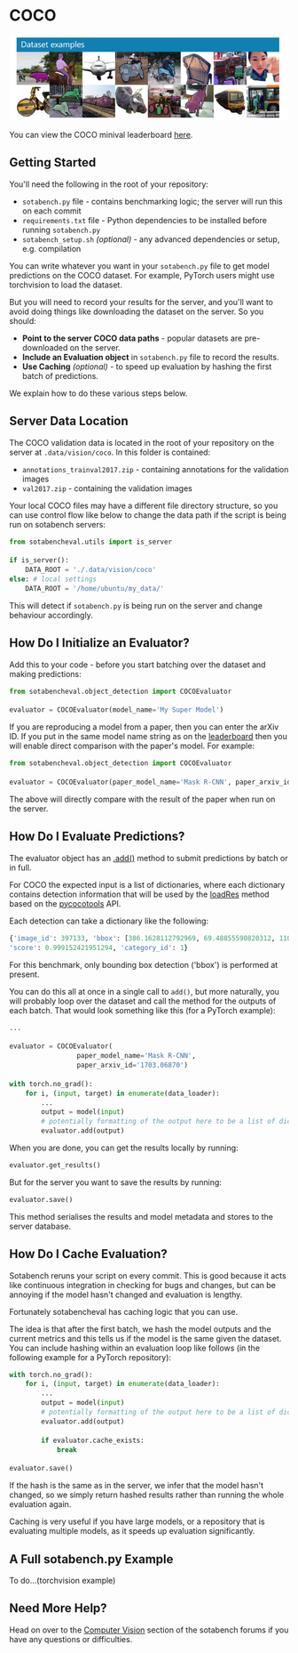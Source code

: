 # COCO

![COCO Dataset Examples](img/coco.jpg)

You can view the COCO minival leaderboard [here](https://sotabench.com/benchmarks/object-detection-on-coco-minival).

## Getting Started

You'll need the following in the root of your repository:

- `sotabench.py` file - contains benchmarking logic; the server will run this on each commit
- `requirements.txt` file - Python dependencies to be installed before running `sotabench.py`
- `sotabench_setup.sh` *(optional)* - any advanced dependencies or setup, e.g. compilation

You can write whatever you want in your `sotabench.py` file to get model predictions on the COCO dataset. For example,
PyTorch users might use torchvision to load the dataset.

But you will need to record your results for the server, and you'll want to avoid doing things like
downloading the dataset on the server. So you should:

- **Point to the server COCO data paths** - popular datasets are pre-downloaded on the server.
- **Include an Evaluation object** in `sotabench.py` file to record the results.
- **Use Caching** *(optional)* - to speed up evaluation by hashing the first batch of predictions.
 
We explain how to do these various steps below.
 
## Server Data Location 

The COCO validation data is located in the root of your repository on the server at `.data/vision/coco`. In this folder is contained:

- `annotations_trainval2017.zip` - containing annotations for the validation images
- `val2017.zip` - containing the validation images

Your local COCO files may have a different file directory structure, so you
can use control flow like below to change the data path if the script is being
run on sotabench servers:

``` python
from sotabencheval.utils import is_server

if is_server():
    DATA_ROOT = './.data/vision/coco'
else: # local settings
    DATA_ROOT = '/home/ubuntu/my_data/'
```

This will detect if `sotabench.py` is being run on the server and change behaviour accordingly.

## How Do I Initialize an Evaluator?

Add this to your code - before you start batching over the dataset and making predictions:

``` python
from sotabencheval.object_detection import COCOEvaluator

evaluator = COCOEvaluator(model_name='My Super Model')
```
         
If you are reproducing a model from a paper, then you can enter the arXiv ID. If you
put in the same model name string as on the [leaderboard](https://sotabench.com/benchmarks/object-detection-on-coco-minival)
then you will enable direct comparison with the paper's model. For example:

``` python
from sotabencheval.object_detection import COCOEvaluator

evaluator = COCOEvaluator(paper_model_name='Mask R-CNN', paper_arxiv_id='1703.06870')
```

The above will directly compare with the result of the paper when run on the server.

## How Do I Evaluate Predictions?

The evaluator object has an [.add()](https://github.com/paperswithcode/sotabench-eval/blob/a788d17252913e5f2d24733845de80aec23101fb/sotabencheval/object_detection/coco.py#L187) method to submit predictions by batch or in full.

For COCO the expected input is a list of dictionaries, where each dictionary contains detection information
that will be used by the [loadRes](https://github.com/paperswithcode/sotabench-eval/blob/a788d17252913e5f2d24733845de80aec23101fb/sotabencheval/object_detection/coco_eval.py#L236) method based on the [pycocotools](https://github.com/cocodataset/cocoapi/tree/master/PythonAPI/pycocotools) API. 

Each detection can take a dictionary
like the following:

``` python
{'image_id': 397133, 'bbox': [386.1628112792969, 69.48855590820312, 110.14895629882812, 278.2847595214844],
'score': 0.999152421951294, 'category_id': 1}
```

For this benchmark, only bounding box detection ('bbox') is performed at present.

You can do this all at once in a single call to `add()`, but more naturally, you will 
probably loop over the dataset and call the method for the outputs of each batch.
That would look something like this (for a PyTorch example):

``` python
...

evaluator = COCOEvaluator(
                 paper_model_name='Mask R-CNN',
                 paper_arxiv_id='1703.06870')

with torch.no_grad():
    for i, (input, target) in enumerate(data_loader):
        ...
        output = model(input)
        # potentially formatting of the output here to be a list of dicts
        evaluator.add(output)
```
    
When you are done, you can get the results locally by running:

``` python
evaluator.get_results()
```

But for the server you want to save the results by running:

``` python
evaluator.save()
```

This method serialises the results and model metadata and stores to the server database.
  
## How Do I Cache Evaluation?
    
Sotabench reruns your script on every commit. This is good because it acts like 
continuous integration in checking for bugs and changes, but can be annoying
if the model hasn't changed and evaluation is lengthy. 

Fortunately sotabencheval has caching logic that you can use.

The idea is that after the first batch, we hash the model outputs and the
current metrics and this tells us if the model is the same given the dataset.
You can include hashing within an evaluation loop like follows (in the following
example for a PyTorch repository):

``` python
with torch.no_grad():
    for i, (input, target) in enumerate(data_loader):
        ...
        output = model(input)
        # potentially formatting of the output here to be a list of dicts
        evaluator.add(output)

        if evaluator.cache_exists:
            break

evaluator.save()
```
 
If the hash is the same as in the server, we infer that the model hasn't changed, so
we simply return hashed results rather than running the whole evaluation again.

Caching is very useful if you have large models, or a repository that is evaluating
multiple models, as it speeds up evaluation significantly.
    
## A Full sotabench.py Example

To do...(torchvision example)

## Need More Help?

Head on over to the [Computer Vision](https://forum.sotabench.com/c/cv) section of the sotabench
forums if you have any questions or difficulties.

